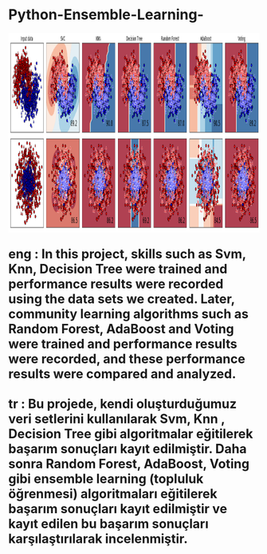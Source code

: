 # Python-Ensemble-Learning-

<img src = "ensemble_learning.png"  height=400 ></img></br>

<strong>
  
<p style = "font-size:25px">
eng : In this project, skills such as Svm, Knn, Decision Tree were trained and performance results were recorded using the data sets we created. Later, community learning algorithms such as Random Forest, AdaBoost and Voting were trained and performance results were recorded, and these performance results were compared and analyzed. </br> </br>
tr : Bu projede, kendi oluşturduğumuz veri setlerini kullanılarak  Svm, Knn , Decision Tree gibi algoritmalar eğitilerek başarım sonuçları kayıt edilmiştir. Daha sonra Random Forest, AdaBoost, Voting gibi ensemble learning (topluluk öğrenmesi) algoritmaları eğitilerek başarım sonuçları kayıt edilmiştir ve kayıt edilen bu başarım sonuçları karşılaştırılarak incelenmiştir. 
</p>

</strong>
